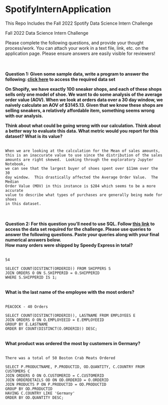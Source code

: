# SpotifyInternApplication
This Repo Includes the Fall 2022 Spotify Data Science Intern Challenge

Fall 2022 Data Science Intern Challenge 

Please complete the following questions, and provide your thought process/work. You can attach your work in a text file, link, etc. on the application page. Please ensure answers are easily visible for reviewers!

<br>
<br>
<b>
Question 1: Given some sample data, write a program to answer the following: <a href= "https://docs.google.com/spreadsheets/d/16i38oonuX1y1g7C_UAmiK9GkY7cS-64DfiDMNiR41LM/edit#gid=0">click here</a> to access the required data set

On Shopify, we have exactly 100 sneaker shops, and each of these shops sells only one model of shoe. We want to do some analysis of the average order value (AOV). When we look at orders data over a 30 day window, we naively calculate an AOV of $3145.13. Given that we know these shops are selling sneakers, a relatively affordable item, something seems wrong with our analysis. 

Think about what could be going wrong with our calculation. Think about a better way to evaluate this data. 
What metric would you report for this dataset?
What is its value?</b>
<br>
<br>

~~~
When we are looking at the calculation for the Mean of sales amounts, 
this is an inaccurate value to use since the distribution of the sales 
amounts are right skewed.  Looking through the exploratory Jupyter Notebook, 
we can see that the largest buyer of shoes spent over $11mm over the 30 
day window.  This drastically affected the Average Order Value.  The Median 
Order Value (MOV) in this instance is $284 which seems to be a more accurate 
value to describe what types of purchases are generally being made for shoes 
in this dataset.
~~~

<br>
<br>
<b>Question 2: For this question you’ll need to use SQL. Follow <a href= "https://www.w3schools.com/SQL/TRYSQL.ASP?FILENAME=TRYSQL_SELECT_ALL">this link</a> to access the data set required for the challenge. Please use queries to answer the following questions. Paste your queries along with your final numerical answers below.

<br>
How many orders were shipped by Speedy Express in total?
</b>
<br>
<br>

~~~
54
~~~

~~~
SELECT COUNT(DISTINCT(ORDERID)) FROM SHIPPERS S
JOIN ORDERS O ON S.SHIPPERID = O.SHIPPERID
WHERE S.SHIPPERID IS 1;
~~~

<br>
<b>
What is the last name of the employee with the most orders?
</b>
<br>
<br>

~~~	
PEACOCK - 40 Orders
~~~

~~~
SELECT COUNT(DISTINCT(ORDERID)), LASTNAME FROM EMPLOYEES E
JOIN ORDERS O ON O.EMPLOYEEID = E.EMPLOYEEID
GROUP BY E.LASTNAME
ORDER BY COUNT(DISTINCT(O.ORDERID)) DESC;
~~~

<br>
<b>
What product was ordered the most by customers in Germany?
</b>
<br>
<br>

~~~
There was a total of 50 Boston Crab Meats Ordered
~~~

~~~
SELECT P.PRODUCTNAME, P.PRODUCTID, OD.QUANTITY, C.COUNTRY FROM CUSTOMERS C 
JOIN ORDERS O ON O.CUSTOMERID = C.CUSTOMERID 
JOIN ORDERDETAILS OD ON OD.ORDERID = O.ORDERID
JOIN PRODUCTS P ON P.PRODUCTID = OD.PRODUCTID
GROUP BY OD.PRODUCTID
HAVING C.COUNTRY LIKE 'Germany'
ORDER BY OD.QUANTITY DESC;
~~~








